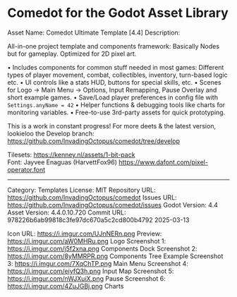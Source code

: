 # Comedot for the Godot Asset Library

Asset Name: Comedot Ultimate Template [4.4]
Description:

All-in-one project template and components framework: Basically Nodes but for gameplay. Optimized for 2D pixel art.

• Includes components for common stuff needed in most games: Different types of player movement, combat, collectibles, inventory, turn-based logic etc.
• UI controls like a stats HUD, buttons for special skills, etc.
• Scenes for Logo → Main Menu → Options, Input Remapping, Pause Overlay and short example games.
• Save/Load player preferences in config file with `Settings.anyName = 42`
• Helper functions & debugging tools like charts for monitoring variables.
• Free-to-use 3rd-party assets for quick prototyping.

This is a work in constant progress! For more deets & the latest version, lookieloo the Develop branch: https://github.com/InvadingOctopus/comedot/tree/develop

Tilesets: https://kenney.nl/assets/1-bit-pack  
Font: Jayvee Enaguas (HarvettFox96) https://www.dafont.com/pixel-operator.font

----

Category:		Templates
License:		MIT
Repository URL:	https://github.com/InvadingOctopus/comedot
Issues URL:		https://github.com/InvadingOctopus/comedot/issues
Godot Version:	4.4
Asset Version:	4.4.0.10.720
Commit URL:		978226b6ab99818c3fe97dc670a5c2cd800b4792 2025-03-13

Icon URL:		https://i.imgur.com/UJnNERn.png
Preview:  		https://i.imgur.com/aW0MHRu.png Logo
Screenshot 1:	https://i.imgur.com/j5f2xna.png Components Dock
Screenshot 2:	https://i.imgur.com/8yMMRPR.png Components Tree Example
Screenshot 3:	https://i.imgur.com/7XqChTP.png Main Menu
Screenshot 4:	https://i.imgur.com/eiyfQ3h.png Input Map
Screenshot 5:	https://i.imgur.com/nWJXuiX.png Pause
Screenshot 6:	https://i.imgur.com/4ZuJGBj.png Charts
